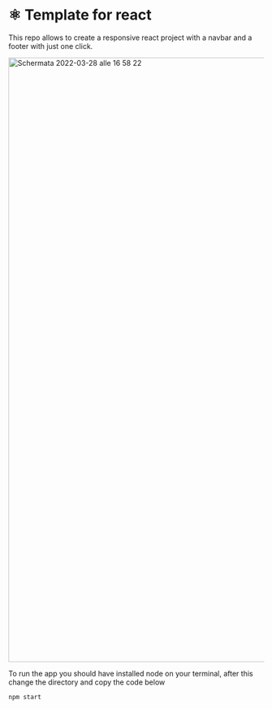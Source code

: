 # ⚛️ Template for react

This repo allows to create a responsive react project with a navbar and a footer with just one click.

<img width="1188" alt="Schermata 2022-03-28 alle 16 58 22" src="https://user-images.githubusercontent.com/88108002/160426997-bd64c164-bc0f-4d0f-be9f-010c84ba5342.png">

To run the app you should have installed node on your terminal, after this change the directory and copy the code below

```bash
npm start
```
